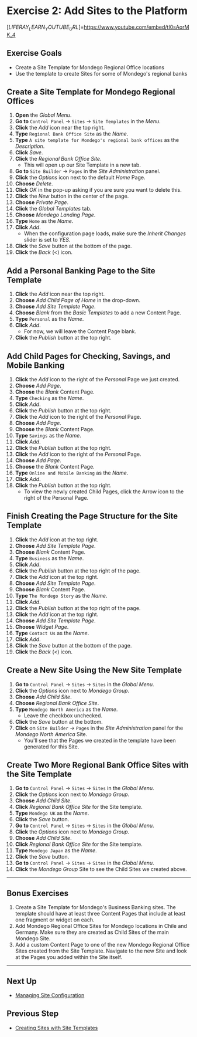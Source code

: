 # Exercise 2: Add Sites to the Platform 

[$LIFERAY_LEARN_YOUTUBE_URL$]=https://www.youtube.com/embed/tI0sAorMK_4

## Exercise Goals 

- Create a Site Template for Mondego Regional Office locations 
- Use the template to create Sites for some of Mondego's regional banks 

## Create a Site Template for Mondego Regional Offices 

1. **Open** the _Global Menu_. 
2. **Go to** `Control Panel` &rarr; `Sites` &rarr; `Site Templates` in the _Menu_. 
3. **Click** the _Add_ icon near the top right. 
4. **Type** `Regional Bank Office Site` as the _Name_. 
5. **Type** `A site template for Mondego's regional bank offices` as the _Description_. 
6. **Click** _Save_. 
7. **Click** the _Regional Bank Office Site_. 
	- This will open up our Site Template in a new tab. 
8. **Go to** `Site Builder` &rarr; `Pages` in the _Site Administration_ panel. 
9. **Click** the _Options_ icon next to the default _Home_ Page. 
10. **Choose** _Delete_. 
11. **Click** _OK_ in the pop-up asking if you are sure you want to delete this. 
12. **Click** the _New_ button in the center of the page. 
13. **Choose** _Private Page_. 
14. **Click** the _Global Templates_ tab. 
15. **Choose** _Mondego Landing Page_. 
16. **Type** `Home` as the _Name_. 
17. **Click** _Add_. 
	- When the configuration page loads, make sure the _Inherit Changes_ slider is set to _YES_. 
18. **Click** the _Save_ button at the bottom of the page. 
19. **Click** the _Back_ (<) icon. 

## Add a Personal Banking Page to the Site Template 

1. **Click** the _Add_ icon near the top right. 
2. **Choose** _Add Child Page of Home_ in the drop-down. 
3. **Choose** _Add Site Template Page_. 
4. **Choose** _Blank_ from the _Basic Templates_ to add a new Content Page. 
5. **Type** `Personal` as the _Name_. 
6. **Click** _Add_. 
	- For now, we will leave the Content Page blank. 
7. **Click** the _Publish_ button at the top right. 

## Add Child Pages for Checking, Savings, and Mobile Banking 

1. **Click** the _Add_ icon to the right of the _Personal_ Page we just created. 
2. **Choose** _Add Page_. 
3. **Choose** the _Blank_ Content Page. 
4. **Type** `Checking` as the _Name_. 
5. **Click** _Add_. 
6. **Click** the _Publish_ button at the top right. 
7. **Click** the _Add_ icon to the right of the _Personal_ Page. 
8. **Choose** _Add Page_. 
9. **Choose** the _Blank_ Content Page. 
10. **Type** `Savings` as the _Name_. 
11. **Click** _Add_. 
12. **Click** the _Publish_ button at the top right. 
13. **Click** the _Add_ icon to the right of the _Personal_ Page. 
14. **Choose** _Add Page_. 
15. **Choose** the _Blank_ Content Page. 
16. **Type** `Online and Mobile Banking` as the _Name_. 
17. **Click** _Add_. 
18. **Click** the _Publish_ button at the top right. 
	- To view the newly created Child Pages, click the Arrow icon to the right of the Personal Page. 

## Finish Creating the Page Structure for the Site Template 

1. **Click** the _Add_ icon at the top right. 
2. **Choose** _Add Site Template Page_. 
3. **Choose** _Blank_ Content Page. 
4. **Type** `Business` as the _Name_. 
5. **Click** _Add_. 
6. **Click** the _Publish_ button at the top right of the page. 
7. **Click** the _Add_ icon at the top right. 
8. **Choose** _Add Site Template Page_. 
9. **Choose** _Blank_ Content Page. 
10. **Type** `The Mondego Story` as the _Name_. 
11. **Click** _Add_. 
12. **Click** the _Publish_ button at the top right of the page. 
13. **Click** the _Add_ icon at the top right. 
14. **Choose** _Add Site Template Page_. 
15. **Choose** _Widget Page_. 
16. **Type** `Contact Us` as the _Name_. 
17. **Click** _Add_. 
18. **Click** the _Save_ button at the bottom of the page. 
19. **Click** the _Back_ (<) icon. 

## Create a New Site Using the New Site Template 

1. **Go to** `Control Panel` &rarr; `Sites` &rarr; `Sites` in the _Global Menu_. 
2. **Click** the _Options_ icon next to _Mondego Group_. 
3. **Choose** _Add Child Site_. 
4. **Choose** _Regional Bank Office Site_. 
5. **Type** `Mondego North America` as the _Name_. 
	- Leave the checkbox unchecked. 
6. **Click** the _Save_ button at the bottom. 
7. **Click** on `Site Builder` &rarr; `Pages` in the _Site Administration_ panel for the _Mondego North America_ Site. 
	* You'll see that the Pages we created in the template have been generated for this Site. 

## Create Two More Regional Bank Office Sites with the Site Template 

1. **Go to** `Control Panel` &rarr; `Sites` &rarr; `Sites` in the _Global Menu_. 
2. **Click** the _Options_ icon next to _Mondego Group_. 
3. **Choose** _Add Child Site_. 
4. **Click** _Regional Bank Office Site_ for the Site template. 
5. **Type** `Mondego UK` as the _Name_. 
6. **Click** the _Save_ button. 
7. **Go to** `Control Panel` &rarr; `Sites` &rarr; `Sites` in the _Global Menu_. 
8. **Click** the _Options_ icon next to _Mondego Group_. 
9. **Choose** _Add Child Site_. 
10. **Click** _Regional Bank Office Site_ for the Site template. 
11. **Type** `Mondego Japan` as the _Name_. 
12. **Click** the _Save_ button. 
13. **Go to** `Control Panel` &rarr; `Sites` &rarr; `Sites` in the _Global Menu_. 
14. **Click** the _Mondego Group_ Site to see the Child Sites we created above. 

---

## Bonus Exercises 

1. Create a Site Template for Mondego's Business Banking sites. The template should have at least three Content Pages that include at least one fragment or widget on each. 
2. Add Mondego Regional Office Sites for Mondego locations in Chile and Germany. Make sure they are created as Child Sites of the main Mondego Site. 
3. Add a custom Content Page to one of the new Mondego Regional Office Sites created from the Site Template. Navigate to the new Site and look at the Pages you added within the Site itself. 

---

## Next Up

* [Managing Site Configuration](./managing-site-configuration.md)

## Previous Step

* [Creating Sites with Site Templates](./create-sites-with-site-templates.md)